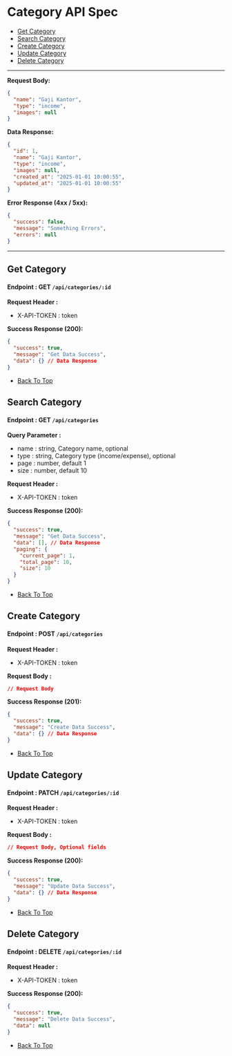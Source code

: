 # Category API Spec

- [Get Category](#get-category)
- [Search Category](#search-category)
- [Create Category](#create-category)
- [Update Category](#update-category)
- [Delete Category](#delete-category)

---

**Request Body:**

```json
{
  "name": "Gaji Kantor",
  "type": "income",
  "images": null
}
```

**Data Response:**

```json
{
  "id": 1,
  "name": "Gaji Kantor",
  "type": "income",
  "images": null,
  "created_at": "2025-01-01 10:00:55",
  "updated_at": "2025-01-01 10:00:55"
}
```

**Error Response (4xx / 5xx):**

```json
{
  "success": false,
  "message": "Something Errors",
  "errors": null
}
```

---

## Get Category

#### Endpoint : GET `/api/categories/:id`

**Request Header :**

- X-API-TOKEN : token

**Success Response (200):**

```json
{
  "success": true,
  "message": "Get Data Success",
  "data": {} // Data Response
}
```

- [Back To Top](#category-api-spec)

## Search Category

#### Endpoint : GET `/api/categories`

**Query Parameter :**

- name : string, Category name, optional
- type : string, Category type (income/expense), optional
- page : number, default 1
- size : number, default 10

**Request Header :**

- X-API-TOKEN : token

**Success Response (200):**

```json
{
  "success": true,
  "message": "Get Data Success",
  "data": [], // Data Response
  "paging": {
    "current_page": 1,
    "total_page": 10,
    "size": 10
  }
}
```

- [Back To Top](#category-api-spec)

## Create Category

#### Endpoint : POST `/api/categories`

**Request Header :**

- X-API-TOKEN : token

**Request Body :**

```json
// Request Body
```

**Success Response (201):**

```json
{
  "success": true,
  "message": "Create Data Success",
  "data": {} // Data Response
}
```

- [Back To Top](#category-api-spec)

## Update Category

#### Endpoint : PATCH `/api/categories/:id`

**Request Header :**

- X-API-TOKEN : token

**Request Body :**

```json
// Request Body, Optional fields
```

**Success Response (200):**

```json
{
  "success": true,
  "message": "Update Data Success",
  "data": {} // Data Response
}
```

- [Back To Top](#category-api-spec)

## Delete Category

#### Endpoint : DELETE `/api/categories/:id`

**Request Header :**

- X-API-TOKEN : token

**Success Response (200):**

```json
{
  "success": true,
  "message": "Delete Data Success",
  "data": null
}
```

- [Back To Top](#category-api-spec)
